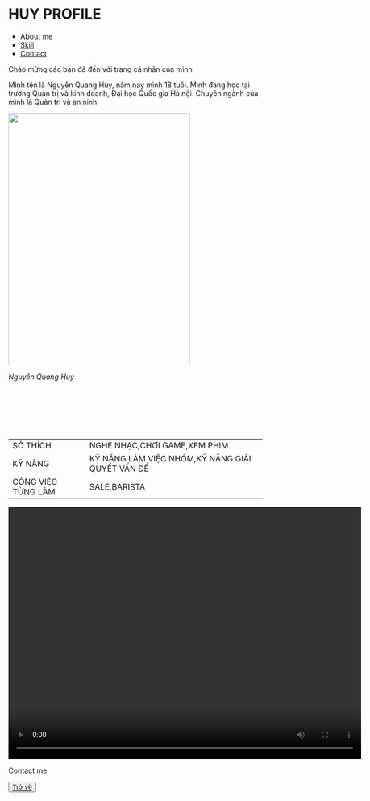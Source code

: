 <html lang="vi">
<head>
  <meta charset="UTF-8">
  <meta name="author" content="Quang Huy">
  <meta name="viewport" content="width=device-width, initial-scale=1.0">
  <link rel="stylesheet" href="https://pro.fontawesome.com/releases/v5.10.0/css/all.css">
  <script src="https://kit.fontawesome.com/0cdcf30adc.js" crossorigin="anonymous"></script>
  <link rel="stylesheet" href="stylecuoiky.css">
  <title>Huy subpage </title>
</head>
<body>
<div class="khung">                                                               
    <h1 class="neon yolo red">HUY PROFILE</h1>
    <nav class="menu">
      <ul>
        <li><a href="#About me" class="neon">About me</a></li>
        <li><a href="#Skill" class="neon">Skill</a></li>
        <li><a href="#Contact" class="neon">Contact</a></li>
      </ul>
    </nav>
    <p class="neon" id="About me">Chào mừng các bạn đã đến với trang cá nhân của mình</p>
    <p class="neon blue"> Mình tên là Nguyễn Quang Huy, năm nay mình 18 tuổi.
  Mình đang học tại trường Quản trị và kinh doanh, Đại học Quốc gia Hà nội.
  Chuyên ngành của mình là Quản trị và an ninh</p>
  <div class="image">
    <img src="maybe1.jpg" alt="" width="360" height="500"> 
    <p><cite>Nguyễn Quang Huy</cite></p>
  </div>
  <br><br><br><br><br>
  <table class="container" id="Skill">
        <tr>
            <td>SỞ THÍCH</td>
            <td>NGHE NHẠC,CHƠI GAME,XEM PHIM</td>
        </tr>
        <tr>
            <td>KỸ NĂNG</td>
            <td> KỸ NĂNG LÀM VIỆC NHÓM,KỸ NĂNG GIẢI QUYẾT VẤN ĐỀ</td>
        </tr>
    <tr>
            <td>CÔNG VIỆC TỪNG LÀM</td>
            <td>SALE,BARISTA</td>
        </tr>
    <tr>
    </tbody>  
</table>
<section class="video-container">
<video class="video" controls width="700" height="500">
  <source src="y2mate.com - TO THE MOON  hooligan Official Lyric Video_v720P.mp4" type="video/mp4">
  Your browser does not support the video tag.
</video>
</section>
  <div id="wrapper">
    <p class="Contact" id="Contact">Contact me</p>   
    <div class="list-button">
        <a href="https://www.messenger.com/t/100022747339287" class="button messenger">
            <span class="button-icon">
                <i class="fab fa-facebook-messenger"></i>
            </span>              
        </a>
		<a href="https://www.instagram.com/nq_huy243/" class="button instagram">
            <span class="button-icon">
                <i class="fa-brands fa-instagram" style="color: #ffffff;"></i>
            </span>              
        </a>
		<a href="https://www.facebook.com/profile.php?id=100005065038105" class="button facebook">
            <span class="button-icon">
                <i class="fa-brands fa-facebook"></i>
            </span>              
        </a>
		<a href="https://www.youtube.com/channel/UCt9tQBcmhx5CVt7es9ER9bQ" class="button youtube">
            <span class="button-icon">
                <i class="fa-brands fa-youtube"></i>
            </span>              
        </a>
    </div>
  </div>
  <div class="backbutton-container"><button class="backbutton"><a href="../homepage cuoi ky.html">Trở về</a></button></div>
</div>
</body>
</html>
<!---
huynguyenquang30102003/huynguyenquang30102003 is a ✨ special ✨ repository because its `README.md` (this file) appears on your GitHub profile.
You can click the Preview link to take a look at your changes.
--->

